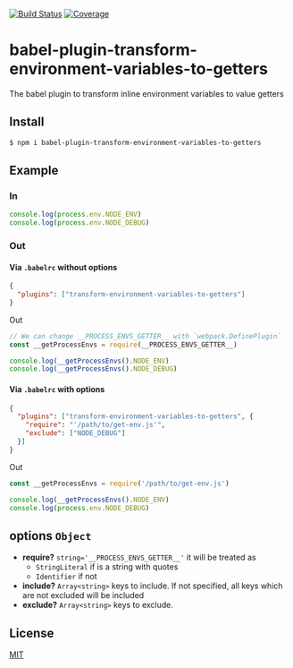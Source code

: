 [![Build Status](https://travis-ci.org/kaelzhang/babel-plugin-transform-environment-variables-to-getters.svg?branch=master)](https://travis-ci.org/kaelzhang/babel-plugin-transform-environment-variables-to-getters)
[![Coverage](https://codecov.io/gh/kaelzhang/babel-plugin-transform-environment-variables-to-getters/branch/master/graph/badge.svg)](https://codecov.io/gh/kaelzhang/babel-plugin-transform-environment-variables-to-getters)
<!-- optional appveyor tst
[![Windows Build Status](https://ci.appveyor.com/api/projects/status/github/kaelzhang/babel-plugin-transform-environment-variables-to-getters?branch=master&svg=true)](https://ci.appveyor.com/project/kaelzhang/babel-plugin-transform-environment-variables-to-getters)
-->
<!-- optional npm version
[![NPM version](https://badge.fury.io/js/babel-plugin-transform-environment-variables-to-getters.svg)](http://badge.fury.io/js/babel-plugin-transform-environment-variables-to-getters)
-->
<!-- optional npm downloads
[![npm module downloads per month](http://img.shields.io/npm/dm/babel-plugin-transform-environment-variables-to-getters.svg)](https://www.npmjs.org/package/babel-plugin-transform-environment-variables-to-getters)
-->
<!-- optional dependency status
[![Dependency Status](https://david-dm.org/kaelzhang/babel-plugin-transform-environment-variables-to-getters.svg)](https://david-dm.org/kaelzhang/babel-plugin-transform-environment-variables-to-getters)
-->

# babel-plugin-transform-environment-variables-to-getters

The babel plugin to transform inline environment variables to value getters

## Install

```sh
$ npm i babel-plugin-transform-environment-variables-to-getters
```

## Example

### In

```js
console.log(process.env.NODE_ENV)
console.log(process.env.NODE_DEBUG)
```

### Out

#### Via `.babelrc` without options

```json
{
  "plugins": ["transform-environment-variables-to-getters"]
}
```
Out

```js
// We can change __PROCESS_ENVS_GETTER__ with `webpack.DefinePlugin`
const __getProcessEnvs = require(__PROCESS_ENVS_GETTER__)

console.log(__getProcessEnvs().NODE_ENV)
console.log(__getProcessEnvs().NODE_DEBUG)
```

#### Via `.babelrc` with options

```json
{
  "plugins": ["transform-environment-variables-to-getters", {
    "require": "'/path/to/get-env.js'",
    "exclude": ["NODE_DEBUG"]
  }]
}
```
Out

```js
const __getProcessEnvs = require('/path/to/get-env.js')

console.log(__getProcessEnvs().NODE_ENV)
console.log(process.env.NODE_DEBUG)
```

## options `Object`

- **require?** `string='__PROCESS_ENVS_GETTER__'` it will be treated as
  - `StringLiteral` if is a string with quotes
  - `Identifier` if not
- **include?** `Array<string>` keys to include. If not specified, all keys which are not excluded will be included
- **exclude?** `Array<string>` keys to exclude.

## License

[MIT](LICENSE)
